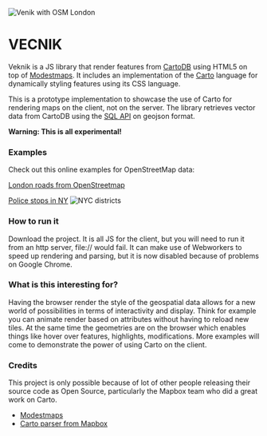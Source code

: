 ![Venik with OSM London](https://github.com/Vizzuality/VECNIK/raw/master/img/veknik_osm_london.png)

VECNIK
======
Veknik is a JS library that render features from [CartoDB](http://cartodb.com/) using HTML5 on top of [Modestmaps](http://modestmaps.com/). It includes an implementation of the [Carto](https://github.com/mapbox/carto) language for dynamically styling features using its CSS language.

This is a prototype implementation to showcase the use of Carto for rendering maps on the client, not on the server. The library retrieves  vector data from CartoDB using the [SQL API](http://developers.cartodb.com/api/sql.html) on geojson format.

**Warning: This is all experimental!**

### Examples

Check out this online examples for OpenStreetMap data:

[London roads from OpenStreetmap](http://vizzuality.github.com/VECNIK/examples/test_carto.html#14/51.4942/-0.1671)

[Police stops in NY](http://vizzuality.github.com/VECNIK/examples/test_carto.html#14/51.4942/-0.1671)
![NYC districts](https://github.com/Vizzuality/VECNIK/raw/master/img/nyc_districts.png)


### How to run it

Download the project. It is all JS for the client, but you will need to run it from an http server, file:// would fail. It can make use of Webworkers to speed up rendering and parsing, but it is now disabled because of problems on Google Chrome.


### What is this interesting for?

Having the browser render the style of the geospatial data allows for a new world of possibilities in terms of interactivity and display. Think for example you can animate render based on attributes without having to reload new tiles. At the same time the geometries are on the browser which enables things like hover over features, highlights, modifications. More examples will come to demonstrate the power of using Carto on the client.


### Credits 

This project is only possible because of lot of other people releasing their source code as Open Source, particularly the Mapbox team who did a great work on Carto.

- [Modestmaps](http://modestmaps.com/)
- [Carto parser from Mapbox](https://github.com/mapbox/carto/tree/browser) 



